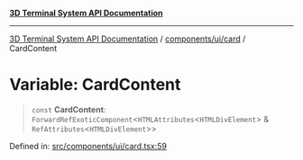 [**3D Terminal System API Documentation**](../../../../README.md)

***

[3D Terminal System API Documentation](../../../../README.md) / [components/ui/card](../README.md) / CardContent

# Variable: CardContent

> `const` **CardContent**: `ForwardRefExoticComponent`\<`HTMLAttributes`\<`HTMLDivElement`\> & `RefAttributes`\<`HTMLDivElement`\>\>

Defined in: [src/components/ui/card.tsx:59](https://github.com/Dicommunitas/ThreeJS_Terminal_3D/blob/20cf40967bd739fbee6d804c3e821483cc482c65/src/components/ui/card.tsx#L59)

